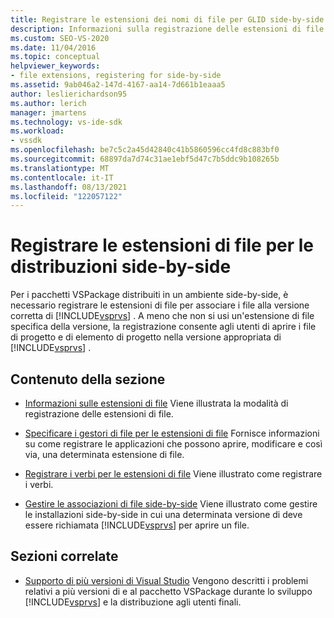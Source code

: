 ```yaml
---
title: Registrare le estensioni dei nomi di file per GLID side-by-side
description: Informazioni sulla registrazione delle estensioni di file per le distribuzioni side-by-side, che consente agli utenti di aprire i file nella versione appropriata di Visual Studio.
ms.custom: SEO-VS-2020
ms.date: 11/04/2016
ms.topic: conceptual
helpviewer_keywords:
- file extensions, registering for side-by-side
ms.assetid: 9ab046a2-147d-4167-aa14-7d661b1eaaa5
author: leslierichardson95
ms.author: lerich
manager: jmartens
ms.technology: vs-ide-sdk
ms.workload:
- vssdk
ms.openlocfilehash: be7c5c2a45d42840c41b5860596cc4fd8c883bf0
ms.sourcegitcommit: 68897da7d74c31ae1ebf5d47c7b5ddc9b108265b
ms.translationtype: MT
ms.contentlocale: it-IT
ms.lasthandoff: 08/13/2021
ms.locfileid: "122057122"
---
```

# <a name="register-file-name-extensions-for-side-by-side-deployments"></a>Registrare le estensioni di file per le distribuzioni side-by-side
Per i pacchetti VSPackage distribuiti in un ambiente side-by-side, è necessario registrare le estensioni di file per associare i file alla versione corretta di [!INCLUDE[vsprvs](../code-quality/includes/vsprvs_md.md)] . A meno che non si usi un'estensione di file specifica della versione, la registrazione consente agli utenti di aprire i file di progetto e di elemento di progetto nella versione appropriata di [!INCLUDE[vsprvs](../code-quality/includes/vsprvs_md.md)] .

## <a name="in-this-section"></a>Contenuto della sezione
- [Informazioni sulle estensioni di file](../extensibility/about-file-name-extensions.md) Viene illustrata la modalità di registrazione delle estensioni di file.

- [Specificare i gestori di file per le estensioni di file](../extensibility/specifying-file-handlers-for-file-name-extensions.md) Fornisce informazioni su come registrare le applicazioni che possono aprire, modificare e così via, una determinata estensione di file.

- [Registrare i verbi per le estensioni di file](../extensibility/registering-verbs-for-file-name-extensions.md) Viene illustrato come registrare i verbi.

- [Gestire le associazioni di file side-by-side](../extensibility/managing-side-by-side-file-associations.md) Viene illustrato come gestire le installazioni side-by-side in cui una determinata versione di deve essere richiamata [!INCLUDE[vsprvs](../code-quality/includes/vsprvs_md.md)] per aprire un file.

## <a name="related-sections"></a>Sezioni correlate
- [Supporto di più versioni di Visual Studio](../extensibility/supporting-multiple-versions-of-visual-studio.md) Vengono descritti i problemi relativi a più versioni di e al pacchetto VSPackage durante lo sviluppo [!INCLUDE[vsprvs](../code-quality/includes/vsprvs_md.md)] e la distribuzione agli utenti finali.
